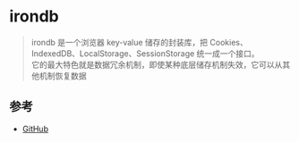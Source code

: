 # irondb

>irondb  是一个浏览器 key-value 储存的封装库，把 Cookies、IndexedDB、LocalStorage、SessionStorage 统一成一个接口。  
它的最大特色就是数据冗余机制，即使某种底层储存机制失效，它可以从其他机制恢复数据

## 参考
- [GitHub](https://github.com/gruns/irondb)
